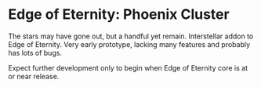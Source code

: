 # Edge of Eternity: Phoenix Cluster
 The stars may have gone out, but a handful yet remain. Interstellar addon to Edge of Eternity. Very early prototype, lacking many features and probably has lots of bugs.

Expect further development only to begin when Edge of Eternity core is at or near release.